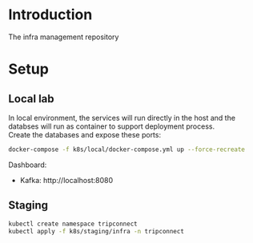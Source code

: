 # Introduction
The infra management repository
# Setup
## Local lab
In local environment, the services will run directly in the host and the databses will run as container to support deployment process.  
Create the databases and expose these ports:
```sh
docker-compose -f k8s/local/docker-compose.yml up --force-recreate
```
Dashboard:  
- Kafka: http://localhost:8080
## Staging
```sh
kubectl create namespace tripconnect
kubectl apply -f k8s/staging/infra -n tripconnect
```
